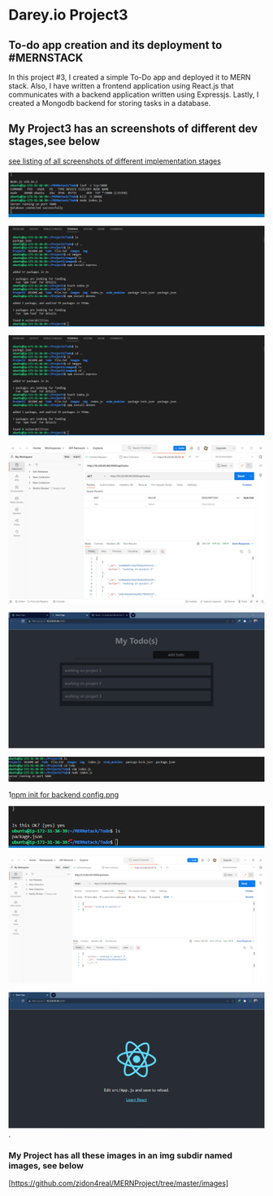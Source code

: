 # Darey.io Project3

## To-do app creation and its deployment to #MERNSTACK

In this project #3, I  created a simple To-Do app and deployed it to MERN stack. Also, I have written a frontend application using React.js that communicates with a backend application written using Expressjs. Lastly, I  created a Mongodb backend for storing tasks in a database.

## My Project3 has an screenshots of different dev stages,see below

[see listing of all screenshots of different implementation stages](https://github.com/zidon4real/MERNProject/tree/master/images)

<!-- Images -->
![backend configurn scx msg.png](https://github.com/zidon4real/MERNProject/blob/master/images/backend%20configurn%20scx%20msg.png)

![dotenv and express installation.png](https://github.com/zidon4real/MERNProject/blob/master/images/dotenv%20and%20express%20installation.png)

![express and dotenv installation.png](https://github.com/zidon4real/MERNProject/blob/master/images/express%20and%20dotenv%20installation.png)

![GET request Postman.png](https://github.com/zidon4real/MERNProject/blob/master/images/GET%20request%20Postman.png)

![My Todo(s) app created.png](https://github.com/zidon4real/MERNProject/blob/master/images/My%20Todo(s)%20app%20created.png)

![node js port 5000.png](https://github.com/zidon4real/MERNProject/blob/master/images/node%20js%20port%205000.png)

1[npm init for backend config.png](https://github.com/zidon4real/MERNProject/blob/master/images/npm%20init%20for%20backend%20config.png)

![package json installed.png](https://github.com/zidon4real/MERNProject/blob/master/images/package%20json%20installed.png)

![postman post request result.png](https://github.com/zidon4real/MERNProject/blob/master/images/postman%20post%20request%20result.png)

![react app dev.png](https://github.com/zidon4real/MERNProject/blob/master/images/react%20app%20dev.png).

### My Project has all these images in an img subdir named images, see below

[https://github.com/zidon4real/MERNProject/tree/master/images]

